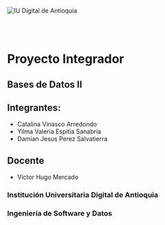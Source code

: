 ![IU Digital de Antioquia](https://www.iudigital.edu.co/images/11.-IU-DIGITAL.png)

<br /><br />

# Proyecto Integrador

## Bases de Datos II

## Integrantes:

- Catalina Vinasco Arredondo
- Yilma Valeria Espitia Sanabria
- Damian Jesus Perez Salvatierra

## Docente

- Víctor Hugo Mercado

### Institución Universitaria Digital de Antioquia

### Ingeniería de Software y Datos
